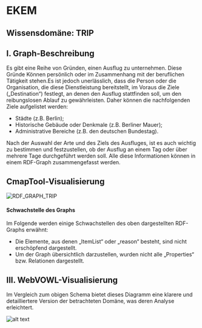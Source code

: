 # EKEM 
## Wissensdomäne: TRIP 
## I. Graph-Beschreibung
Es gibt eine Reihe von Gründen, einen Ausflug zu unternehmen. Diese Gründe Können persönlich oder im Zusammenhang mit der beruflichen Tätigkeit stehen.Es ist jedoch unerlässlich, dass die Person oder die Organisation, die diese Dienstleistung bereitstellt, im Voraus die Ziele („Destination“) festlegt, an denen den Ausflug stattfinden soll, um den reibungslosen Ablauf zu gewährleisten. Daher können die nachfolgenden Ziele aufgelistet werden:
- Städte (z.B. Berlin);
- Historische Gebäude oder Denkmale (z.B. Berliner Mauer);
- Administrative Bereiche (z.B. den deutschen Bundestag).

Nach der Auswahl der Arte und des Ziels des Ausfluges, ist es auch wichtig zu bestimmen und festzustellen, ob der Ausflug an einem Tag oder über mehrere Tage durchgeführt werden soll.  Alle diese Informationen können in einem RDF-Graph zusammengefasst werden.

## CmapTool-Visualisierung
![RDF_GRAPH_TRIP](https://user-images.githubusercontent.com/50373209/57577806-a6d29d00-747f-11e9-9619-dde82a4bfbab.png)

#### Schwachstelle des Graphs
Im Folgende werden einige Schwachstellen des oben dargestellten RDF-Graphs erwähnt:
* Die Elemente, aus denen „ItemList“ oder „reason“ besteht, sind nicht erschöpfend dargestellt. 
* Um der Graph übersichtlich darzustellen, wurden nicht alle „Properties“ bzw. Relationen dargestellt.

## III. WebVOWL-Visualisierung
Im Vergleich zum obigen Schema bietet dieses Diagramm eine klarere und detailliertere Version der betrachteten Domäne, was deren Analyse erleichtert.

 ![alt text]( )
